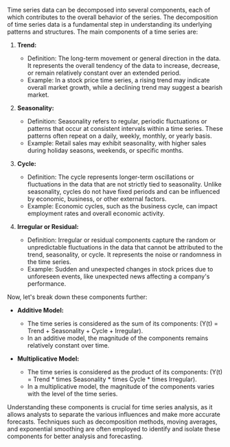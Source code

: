 Time series data can be decomposed into several components, each of which contributes to the overall behavior of the series. The decomposition of time series data is a fundamental step in understanding its underlying patterns and structures. The main components of a time series are:

1. **Trend:**
   - Definition: The long-term movement or general direction in the data. It represents the overall tendency of the data to increase, decrease, or remain relatively constant over an extended period.
   - Example: In a stock price time series, a rising trend may indicate overall market growth, while a declining trend may suggest a bearish market.

2. **Seasonality:**
   - Definition: Seasonality refers to regular, periodic fluctuations or patterns that occur at consistent intervals within a time series. These patterns often repeat on a daily, weekly, monthly, or yearly basis.
   - Example: Retail sales may exhibit seasonality, with higher sales during holiday seasons, weekends, or specific months.

3. **Cycle:**
   - Definition: The cycle represents longer-term oscillations or fluctuations in the data that are not strictly tied to seasonality. Unlike seasonality, cycles do not have fixed periods and can be influenced by economic, business, or other external factors.
   - Example: Economic cycles, such as the business cycle, can impact employment rates and overall economic activity.

4. **Irregular or Residual:**
   - Definition: Irregular or residual components capture the random or unpredictable fluctuations in the data that cannot be attributed to the trend, seasonality, or cycle. It represents the noise or randomness in the time series.
   - Example: Sudden and unexpected changes in stock prices due to unforeseen events, like unexpected news affecting a company's performance.

Now, let's break down these components further:

- **Additive Model:**
  - The time series is considered as the sum of its components: \(Y(t) = Trend + Seasonality + Cycle + Irregular\).
  - In an additive model, the magnitude of the components remains relatively constant over time.

- **Multiplicative Model:**
  - The time series is considered as the product of its components: \(Y(t) = Trend * times Seasonality * times Cycle * times Irregular\).
  - In a multiplicative model, the magnitude of the components varies with the level of the time series.

Understanding these components is crucial for time series analysis, as it allows analysts to separate the various influences and make more accurate forecasts. Techniques such as decomposition methods, moving averages, and exponential smoothing are often employed to identify and isolate these components for better analysis and forecasting.
